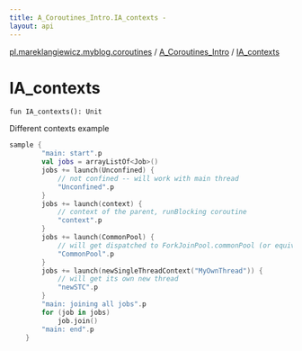 ```yaml
---
title: A_Coroutines_Intro.IA_contexts - 
layout: api
---
```


<div class='api-docs-breadcrumbs'><a href="../index.html">pl.mareklangiewicz.myblog.coroutines</a> / <a href="index.html">A_Coroutines_Intro</a> / <a href=".">IA_contexts</a></div>

# IA_contexts

<div class="signature"><code><span class="keyword">fun </span><span class="identifier">IA_contexts</span><span class="symbol">(</span><span class="symbol">)</span><span class="symbol">: </span><span class="identifier">Unit</span></code></div>

Different contexts example

``` kotlin
sample {
        "main: start".p
        val jobs = arrayListOf<Job>()
        jobs += launch(Unconfined) {
            // not confined -- will work with main thread
            "Unconfined".p
        }
        jobs += launch(context) {
            // context of the parent, runBlocking coroutine
            "context".p
        }
        jobs += launch(CommonPool) {
            // will get dispatched to ForkJoinPool.commonPool (or equivalent)
            "CommonPool".p
        }
        jobs += launch(newSingleThreadContext("MyOwnThread")) {
            // will get its own new thread
            "newSTC".p
        }
        "main: joining all jobs".p
        for (job in jobs)
            job.join()
        "main: end".p
    }
```

